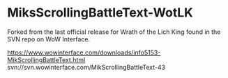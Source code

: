 # MiksScrollingBattleText-WotLK

Forked from the last official release for Wrath of the Lich King found in the SVN repo on WoW Interface.

https://www.wowinterface.com/downloads/info5153-MikScrollingBattleText.html  
svn://svn.wowinterface.com/MikScrollingBattleText-43
